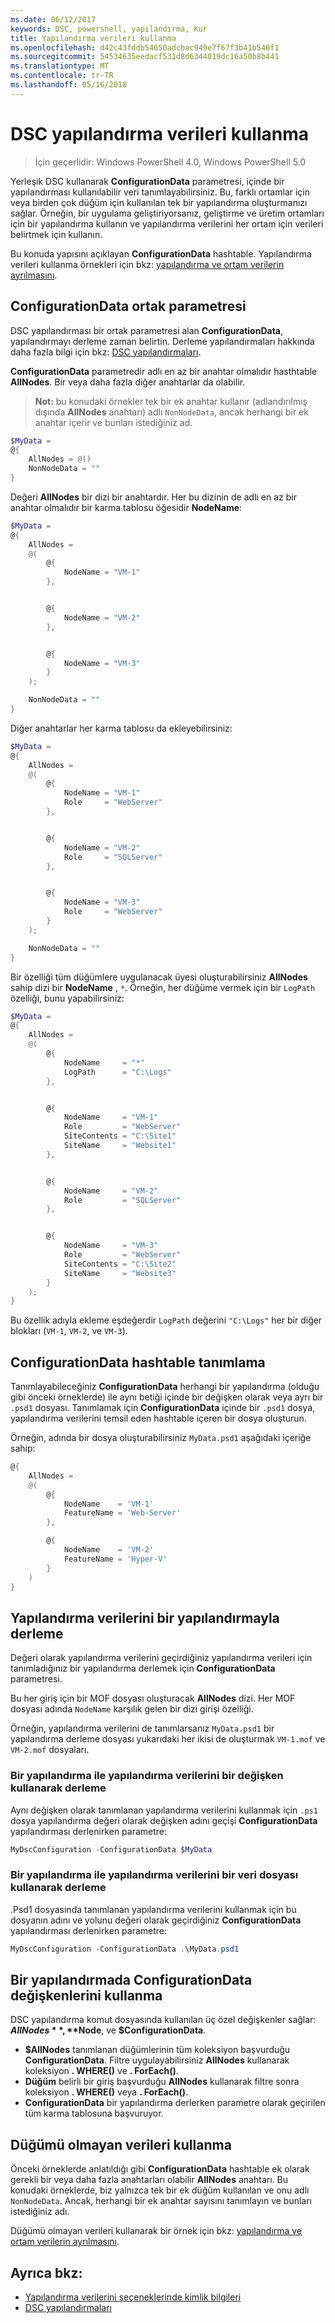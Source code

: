 ```yaml
---
ms.date: 06/12/2017
keywords: DSC, powershell, yapılandırma, Kur
title: Yapılandırma verileri kullanma
ms.openlocfilehash: d42c43fddb54050adcbac949e7f67f3b41b540f1
ms.sourcegitcommit: 54534635eedacf531d8d6344019dc16a50b8b441
ms.translationtype: MT
ms.contentlocale: tr-TR
ms.lasthandoff: 05/16/2018
---
```

# <a name="using-configuration-data-in-dsc"></a>DSC yapılandırma verileri kullanma

>İçin geçerlidir: Windows PowerShell 4.0, Windows PowerShell 5.0

Yerleşik DSC kullanarak **ConfigurationData** parametresi, içinde bir yapılandırması kullanılabilir veri tanımlayabilirsiniz.
Bu, farklı ortamlar için veya birden çok düğüm için kullanılan tek bir yapılandırma oluşturmanızı sağlar.
Örneğin, bir uygulama geliştiriyorsanız, geliştirme ve üretim ortamları için bir yapılandırma kullanın ve yapılandırma verilerini her ortam için verileri belirtmek için kullanın.

Bu konuda yapısını açıklayan **ConfigurationData** hashtable.
Yapılandırma verileri kullanma örnekleri için bkz: [yapılandırma ve ortam verilerin ayrılmasını](separatingEnvData.md).

## <a name="the-configurationdata-common-parameter"></a>ConfigurationData ortak parametresi

DSC yapılandırması bir ortak parametresi alan **ConfigurationData**, yapılandırmayı derleme zaman belirtin.
Derleme yapılandırmaları hakkında daha fazla bilgi için bkz: [DSC yapılandırmaları](configurations.md).

**ConfigurationData** parametredir adlı en az bir anahtar olmalıdır hasthtable **AllNodes**.
Bir veya daha fazla diğer anahtarlar da olabilir.

>**Not:** bu konudaki örnekler tek bir ek anahtar kullanır (adlandırılmış dışında **AllNodes** anahtarı) adlı `NonNodeData`, ancak herhangi bir ek anahtar içerir ve bunları istediğiniz ad.

```powershell
$MyData =
@{
    AllNodes = @()
    NonNodeData = ""
}
```

Değeri **AllNodes** bir dizi bir anahtardır. Her bu dizinin de adlı en az bir anahtar olmalıdır bir karma tablosu öğesidir **NodeName**:

```powershell
$MyData =
@{
    AllNodes =
    @(
        @{
            NodeName = "VM-1"
        },


        @{
            NodeName = "VM-2"
        },


        @{
            NodeName = "VM-3"
        }
    );

    NonNodeData = ""
}
```

Diğer anahtarlar her karma tablosu da ekleyebilirsiniz:

```powershell
$MyData =
@{
    AllNodes =
    @(
        @{
            NodeName = "VM-1"
            Role     = "WebServer"
        },


        @{
            NodeName = "VM-2"
            Role     = "SQLServer"
        },


        @{
            NodeName = "VM-3"
            Role     = "WebServer"
        }
    );

    NonNodeData = ""
}
```

Bir özelliği tüm düğümlere uygulanacak üyesi oluşturabilirsiniz **AllNodes** sahip dizi bir **NodeName** , `*`.
Örneğin, her düğüme vermek için bir `LogPath` özelliği, bunu yapabilirsiniz:

```powershell
$MyData =
@{
    AllNodes =
    @(
        @{
            NodeName     = "*"
            LogPath      = "C:\Logs"
        },


        @{
            NodeName     = "VM-1"
            Role         = "WebServer"
            SiteContents = "C:\Site1"
            SiteName     = "Website1"
        },


        @{
            NodeName     = "VM-2"
            Role         = "SQLServer"
        },


        @{
            NodeName     = "VM-3"
            Role         = "WebServer"
            SiteContents = "C:\Site2"
            SiteName     = "Website3"
        }
    );
}
```

Bu özellik adıyla ekleme eşdeğerdir `LogPath` değerini `"C:\Logs"` her bir diğer blokları (`VM-1`, `VM-2`, ve `VM-3`).

## <a name="defining-the-configurationdata-hashtable"></a>ConfigurationData hashtable tanımlama

Tanımlayabileceğiniz **ConfigurationData** herhangi bir yapılandırma (olduğu gibi önceki örneklerde) ile aynı betiği içinde bir değişken olarak veya ayrı bir `.psd1` dosyası.
Tanımlamak için **ConfigurationData** içinde bir `.psd1` dosya, yapılandırma verilerini temsil eden hashtable içeren bir dosya oluşturun.

Örneğin, adında bir dosya oluşturabilirsiniz `MyData.psd1` aşağıdaki içeriğe sahip:

```powershell
@{
    AllNodes =
    @(
        @{
            NodeName    = 'VM-1'
            FeatureName = 'Web-Server'
        },

        @{
            NodeName    = 'VM-2'
            FeatureName = 'Hyper-V'
        }
    )
}
```

## <a name="compiling-a-configuration-with-configuration-data"></a>Yapılandırma verilerini bir yapılandırmayla derleme

Değeri olarak yapılandırma verilerini geçirdiğiniz yapılandırma verileri için tanımladığınız bir yapılandırma derlemek için **ConfigurationData** parametresi.

Bu her giriş için bir MOF dosyası oluşturacak **AllNodes** dizi.
Her MOF dosyası adında `NodeName` karşılık gelen bir dizi girişi özelliği.

Örneğin, yapılandırma verilerini de tanımlarsanız `MyData.psd1` bir yapılandırma derleme dosyası yukarıdaki her ikisi de oluşturmak `VM-1.mof` ve `VM-2.mof` dosyaları.

### <a name="compiling-a-configuration-with-configuration-data-using-a-variable"></a>Bir yapılandırma ile yapılandırma verilerini bir değişken kullanarak derleme

Aynı değişken olarak tanımlanan yapılandırma verilerini kullanmak için `.ps1` dosya yapılandırma değeri olarak değişken adını geçişi **ConfigurationData** yapılandırması derlenirken parametre:

```powershell
MyDscConfiguration -ConfigurationData $MyData
```

### <a name="compiling-a-configuration-with-configuration-data-using-a-data-file"></a>Bir yapılandırma ile yapılandırma verilerini bir veri dosyası kullanarak derleme

.Psd1 dosyasında tanımlanan yapılandırma verilerini kullanmak için bu dosyanın adını ve yolunu değeri olarak geçirdiğiniz **ConfigurationData** yapılandırması derlenirken parametre:

```powershell
MyDscConfiguration -ConfigurationData .\MyData.psd1
```

## <a name="using-configurationdata-variables-in-a-configuration"></a>Bir yapılandırmada ConfigurationData değişkenlerini kullanma

DSC yapılandırma komut dosyasında kullanılan üç özel değişkenler sağlar: **$AllNodes**, **$Node**, ve **$ConfigurationData**.

- **$AllNodes** tanımlanan düğümlerinin tüm koleksiyon başvurduğu **ConfigurationData**. Filtre uygulayabilirsiniz **AllNodes** kullanarak koleksiyon **. WHERE()** ve **. ForEach()**.
- **Düğüm** belirli bir giriş başvurduğu **AllNodes** kullanarak filtre sonra koleksiyon **. WHERE()** veya **. ForEach()**.
- **ConfigurationData** bir yapılandırma derlerken parametre olarak geçirilen tüm karma tablosuna başvuruyor.

## <a name="using-non-node-data"></a>Düğümü olmayan verileri kullanma

Önceki örneklerde anlatıldığı gibi **ConfigurationData** hashtable ek olarak gerekli bir veya daha fazla anahtarları olabilir **AllNodes** anahtarı.
Bu konudaki örneklerde, biz yalnızca tek bir ek düğüm kullanılan ve onu adlı `NonNodeData`.
Ancak, herhangi bir ek anahtar sayısını tanımlayın ve bunları istediğiniz adı.

Düğümü olmayan verileri kullanarak bir örnek için bkz: [yapılandırma ve ortam verilerin ayrılmasını](separatingEnvData.md).

## <a name="see-also"></a>Ayrıca bkz:
- [Yapılandırma verilerini seçeneklerinde kimlik bilgileri](configDataCredentials.md)
- [DSC yapılandırmaları](configurations.md)